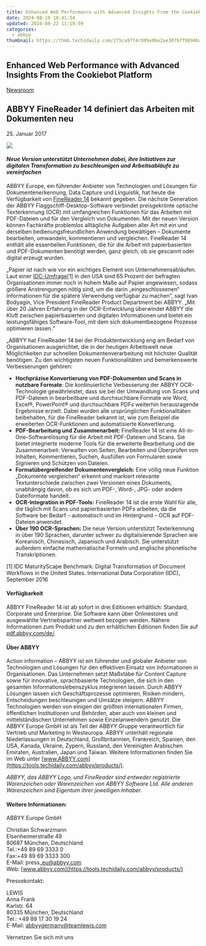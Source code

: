 ```yaml
---
title: Enhanced Web Performance with Advanced Insights From the Cookiebot Platform
date: 2024-08-19 18:41:54
updated: 2024-08-22 11:19:59
categories:
  - abbyy
thumbnail: https://thmb.techidaily.com/275ca9774c095e0be2ae30797f9894bae65deae9ea5691cd95cdc33842a228b1.jpg
---
```


## Enhanced Web Performance with Advanced Insights From the Cookiebot Platform

[Newsroom](https://tools.techidaily.com/abbyy/products/)

## ABBYY FineReader 14 definiert das Arbeiten mit Dokumenten neu

25\. Januar 2017

![](https://content.abbyy.com/-/media/project/abbyy/abbyy/branchtemplates/shutterstock_1272462163_1296-x-729.jpg?h=729&iar=0&w=1296)

#### _Neue Version unterstützt Unternehmen dabei, ihre Initiativen zur digitalen Transformation zu beschleunigen und Arbeitsabläufe zu vereinfachen_

ABBYY Europe, ein führender Anbieter von Technologien und Lösungen für Dokumentenerkennung, Data Capture und Linguistik, hat heute die Verfügbarkeit von [FineReader 14](https://tools.techidaily.com/abbyy/products/) bekannt gegeben. Die nächste Generation der ABBYY Flaggschiff-Desktop-Software verbindet preisgekrönte optische Texterkennung (OCR) mit umfangreichen Funktionen für das Arbeiten mit PDF-Dateien und für den Vergleich von Dokumenten. Mit der neuen Version können Fachkräfte problemlos alltägliche Aufgaben aller Art mit ein und derselben bedienungsfreundlichen Anwendung bewältigen – Dokumente bearbeiten, umwandeln, kommentieren und vergleichen. FineReader 14 enthält alle essentiellen Funktionen, die für die Arbeit mit papierbasierten und PDF-Dokumenten benötigt werden, ganz gleich, ob sie gescannt oder digital erzeugt wurden.  
  
„Papier ist nach wie vor ein wichtiges Element von Unternehmensabläufen. Laut einer [IDC-Umfrage](http://www.idc.com/getdoc.jsp?containerId=US40647716)\[1\] in den USA sind 65 Prozent der befragten Organisationen immer noch in hohem Maße auf Papier angewiesen, sodass größere Anstrengungen nötig sind, um die darin „eingeschlossenen“ Informationen für die spätere Verwendung verfügbar zu machen“, sagt Ivan Bodyagin, Vice President FineReader Product Department bei ABBYY. „Mit über 20 Jahren Erfahrung in der OCR-Entwicklung überwindet ABBYY die Kluft zwischen papierbasierten und digitalen Informationen und bietet ein leistungsfähiges Software-Tool, mit dem sich dokumentbezogene Prozesse optimieren lassen.“

„ABBYY hat FineReader 14 bei der Produktentwicklung eng am Bedarf von Organisationen ausgerichtet, die in der heutigen Arbeitswelt neue Möglichkeiten zur schnellen Dokumentenverarbeitung mit höchster Qualität benötigen. Zu den wichtigsten neuen Funktionalitäten und bemerkenswerte Verbesserungen gehören:

* **Hochpräzise Konvertierung von PDF-Dokumenten und Scans in nutzbare Formate**: Die kontinuierliche Verbesserung der ABBYY OCR-Technologie gewährleistet, dass sie bei der Umwandlung von Scans und PDF-Dateien in bearbeitbare und durchsuchbare Formate wie Word, Excel®, PowerPoint® und durchsuchbare PDFs weiterhin herausragende Ergebnisse erzielt. Dabei wurden alle ursprünglichen Funktionalitäten beibehalten, für die FineReader bekannt ist, wie zum Beispiel die erweiterten OCR-Funktionen und automatisierte Konvertierung.
* **PDF-Bearbeitung und Zusammenarbeit:** FineReader 14 ist eine All-in-One-Softwarelösung für die Arbeit mit PDF-Dateien und Scans. Sie bietet integrierte moderne Tools für die erweiterte Bearbeitung und die Zusammenarbeit: Verwalten von Seiten, Bearbeiten und Überprüfen von Inhalten, Kommentieren, Suchen, Ausfüllen von Formularen sowie Signieren und Schützen von Dateien.
* **Formatübergreifender Dokumentenvergleich:** Eine völlig neue Funktion „Dokumente vergleichen“ erkennt und markiert relevante Textunterschiede zwischen zwei Versionen eines Dokuments, unabhängig davon, ob es sich um PDF-, Word-, JPG- oder andere Dateiformate handelt.
* **OCR-Integration in PDF-Tools:** FineReader 14 ist die erste Wahl für alle, die täglich mit Scans und papierbasierten PDFs arbeiten, da die Software bei Bedarf – automatisch und im Hintergrund – OCR auf PDF-Dateien anwendet.
* **Über 190 OCR-Sprachen:** Die neue Version unterstützt Texterkennung in über 190 Sprachen, darunter schwer zu digitalisierende Sprachen wie Koreanisch, Chinesisch, Japanisch und Arabisch. Sie unterstützt außerdem einfache mathematische Formeln und englische phonetische Transkriptionen.

\[1\] IDC MaturityScape Benchmark: Digital Transformation of Document Workflows in the United States. International Data Corporation (IDC), September 2016

#### Verfügbarkeit

ABBYY FineReader 14 ist ab sofort in drei Editionen erhältlich: Standard, Corporate und Enterprise. Die Software kann über Onlinestores und ausgewählte Vertriebspartner weltweit bezogen werden. Nähere Informationen zum Produkt und zu den erhältlichen Editionen finden Sie auf [pdf.abbyy.com/de/](https://tools.techidaily.com/abbyy/products/).

#### Über ABBYY

Action information – ABBYY ist ein führender und globaler Anbieter von Technologien und Lösungen für den effektiven Einsatz von Informationen in Organisationen. Das Unternehmen setzt Maßstäbe für Content Capture sowie für innovative, sprachbasierte Technologien, die sich in den gesamten Informationslebenszyklus integrieren lassen. Durch ABBYY Lösungen lassen sich Geschäftsprozesse optimieren, Risiken mindern, Entscheidungen beschleunigen und Umsätze steigern. ABBYY Technologien werden von einigen der größten internationalen Firmen, öffentlichen Institutionen und Behörden, aber auch von kleinen und mittelständischen Unternehmen sowie Einzelanwendern genutzt. Die ABBYY Europe GmbH ist als Teil der ABBYY Gruppe verantwortlich für Vertrieb und Marketing in Westeuropa. ABBYY unterhält regionale Niederlassungen in Deutschland, Großbritannien, Frankreich, Spanien, den USA, Kanada, Ukraine, Zypern, Russland, den Vereinigten Arabischen Emiraten, Australien, Japan und Taiwan. Weitere Informationen finden Sie im Web unter [www.ABBYY.com](https://tools.techidaily.com/abbyy/products/).

_ABBYY, das ABBYY Logo, und FineReader sind entweder registrierte Warenzeichen oder Warenzeichen von ABBYY Software Ltd. Alle anderen Warenzeichen sind Eigentum ihrer jeweiligen Inhaber._ 
  
#### Weitere Informationen:

ABBYY Europe GmbH

Christian Schwarzmann  
Elsenheimerstraße 49   
80687 München, Deutschland  
Tel.:+49 89 69 3333 0  
Fax:+49 89 69 3333 300  
E-Mail: press\_eu@abbyy.com  
Web: [www.abbyy.com](https://tools.techidaily.com/abbyy/products/)

  
Pressekontakt:

LEWIS  
Anna Frank  
Karlstr. 64  
80335 München, Deutschland  
Tel.: +49 89 17 30 19 24  
E-Mail: [abbyygermany@teamlewis.com](https://tools.techidaily.com/abbyy/products/)

  
Vernetzen Sie sich mit uns

<ins class="adsbygoogle"
     style="display:block"
     data-ad-format="autorelaxed"
     data-ad-client="ca-pub-7571918770474297"
     data-ad-slot="1223367746"></ins>



<ins class="adsbygoogle"
     style="display:block"
     data-ad-client="ca-pub-7571918770474297"
     data-ad-slot="8358498916"
     data-ad-format="auto"
     data-full-width-responsive="true"></ins>
